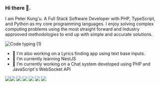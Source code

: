 ### Hi there 👋.

I am Peter Kung'u. A Full Stack Software Developer with PHP, TypeScript, and Python as my core programming languages. 
I enjoy solving complex computing problems using the most straight forward and Industry approoved methodologies to end up with simple and accurate solutions.

<!--
**kamau-crypto/kamau-crypto** is a ✨ _special_ ✨ repository because its `README.md` (this file) appears on your GitHub profile.
Here are some ideas to get you started:-->

![Code typing (1)](https://github.com/kamau-crypto/kamau-crypto/assets/85543058/151e5df6-7068-474b-8251-3cb0ee348fd3)


- 👀 I'm also working on a Lyrics finding app using text base inputs.
- 🌱 I’m currently learning NestJS
- 🔭 I’m currently working on a Chat system developed using PHP and JavaScript's WebSocket API
<!-- - 👯 I’m looking to collaborate on 
 - 🤔 I’m looking for help with ... -->
<!-- - 💬 Ask me about: --> 


  <img src="https://img.shields.io/badge/React-20232A?style=for-the-badge&logo=react&logoColor=61DAFB"/><img src ="https://img.shields.io/badge/MySQL-005C84?style=for-the-badge&logo=mysql&logoColor=white"/> <img src="https://img.shields.io/badge/PHP-777BB4?style=for-the-badge&logo=php&logoColor=white"/> <img src="https://img.shields.io/badge/GIT-E44C30?style=for-the-badge&logo=git&logoColor=white"/> <img src="https://img.shields.io/badge/TypeScript-007ACC?style=for-the-badge&logo=typescript&logoColor=white"/> <img src="https://img.shields.io/badge/Linux-FCC624?style=for-the-badge&logo=linux&logoColor=black"/> <img src="https://img.shields.io/badge/MongoDB-4EA94B?style=for-the-badge&logo=mongodb&logoColor=white"/>
  
<!--  As a hobby, I like to spend my time taking Nature Walks or Gaming. -->


